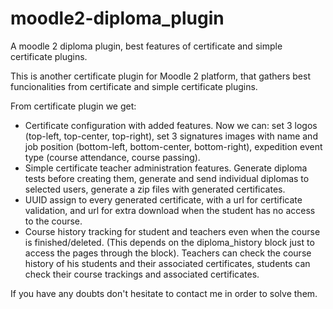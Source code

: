 moodle2-diploma_plugin
======================

A moodle 2 diploma plugin, best features of certificate and simple certificate plugins.

This is another certificate plugin for Moodle 2 platform, that gathers best funcionalities from certificate and simple certificate plugins.

From certificate plugin we get:
- Certificate configuration with added features. Now we can: set 3 logos (top-left, top-center, top-right), set 3 signatures images with name and job position (bottom-left, bottom-center, bottom-right), expedition event type (course attendance, course passing).
- Simple certificate teacher administration features. Generate diploma tests before creating them, generate and send individual diplomas to selected users, generate a zip files with generated certificates.
- UUID assign to every generated certificate, with a url for certificate validation, and url for extra download when the student has no access to the course.
- Course history tracking for student and teachers even when the course is finished/deleted. (This depends on the diploma_history block just to access the pages through the block). Teachers can check the course history of his students and their associated certificates, students can check their course trackings and associated certificates.

If you have any doubts don't hesitate to contact me in order to solve them. 
 

